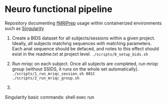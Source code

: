 # Neuro functional pipeline

Repository documenting [fMRIPrep](https://fmriprep.org/en/stable/) usage within containerized environments such as [Singularity](https://sylabs.io/singularity/)


1) Create a BIDS dataset for all subjects/sessions within a given project. Ideally, all subjects matching sequences with matching parameters. Each anat sequence should be defaced, and notes to this effect should exist in the readme.txt at project level.
`./scripts/0_setup_bids.sh`

2) Run mriqc on each subject. Once all subjects are completed, run mriqc group (without SSIDS, it runs on the whole set automatically).
` ./scripts/1_run_mriqc_session.sh 001C`
`./scripts/2_run_mriqc_group.sh`

3) 




Singularity basic commands:
 shell
 exec 
 run

